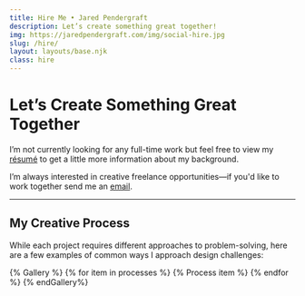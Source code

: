 ```yaml
---
title: Hire Me • Jared Pendergraft
description: Let’s create something great together!
img: https://jaredpendergraft.com/img/social-hire.jpg
slug: /hire/
layout: layouts/base.njk
class: hire
---
```


# Let’s Create Something Great Together

I’m not currently looking for any full-time work but feel free to view my [résumé](/hire/me/) to get a little more information about my background.

I’m always interested in creative freelance opportunities—if you'd like to work together send me an [email](mailto:hello@jaredpendergraft.com).

***

## My Creative Process

While each project requires different approaches to problem-solving, here are a few examples of common ways I approach design challenges:

<section id="process">
{% Gallery %}
{% for item in processes %}
  {% Process item %}
{% endfor %}
{% endGallery%}
</section>